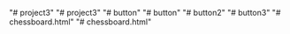 "# project3" 
"# project3" 
"# button" 
"# button" 
"# button2" 
"# button3" 
"# chessboard.html" 
"# chessboard.html" 
